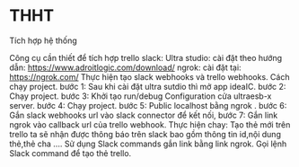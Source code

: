 # THHT
Tích hợp hệ thống

Công cụ cần thiết để tích hợp trello slack:
  Ultra studio: cài đặt theo hướng dẫn: https://www.adroitlogic.com/download/
  ngrok: cài đặt tại: https://ngrok.com/
  Thực hiện tạo slack webhooks và trello webhooks.
Cách chạy project.
  bước 1: Sau khi cài đặt ultra sutdio thì mở app ideaIC.
  bước 2: Chạy project.
  bước 3: Khởi tạo run/debug Configuration cửa ultraesb-x server.
  bước 4: Chạy project.
  bước 5: Public localhost bằng ngrok .
  bước 6: Gắn slack webhooks url vào slack connector để kết nối,
  bước 7: Gắn link ngrok vào callback url của trello webhook.
Thực hiện chay:
  Tạo thẻ mới trên trello ta sẽ nhận được thông báo trên slack bao gồm thông tin id,nội dung thẻ,thẻ cha ....
  Sử dụng Slack commands gắn link bằng link ngrok. Gọi lệnh Slack command để tạo thẻ trello.
